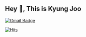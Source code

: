 ## Hey 👋, This is Kyung Joo
[![Gmail Badge](https://img.shields.io/badge/-joou3982@gmail.com-c14438?style=flat&logo=Gmail&logoColor=white&link=mailto:joou3982@gmail.com)](mailto:joou3982@gmail.com) 

[![Hits](https://hits.seeyoufarm.com/api/count/incr/badge.svg?url=https%3A%2F%2Fgithub.com%2Fkzoou2%2Fhit-counter&count_bg=%2379C83D&title_bg=%23555555&icon=&icon_color=%23E7E7E7&title=visitor&edge_flat=true)](https://hits.seeyoufarm.com)
<!--START_SECTION:waka-->
<!--END_SECTION:waka-->
